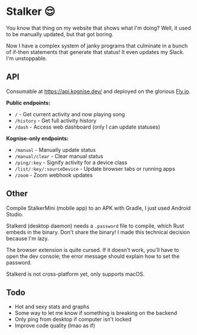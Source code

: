 # Stalker 😌

You know that thing on my website that shows what I'm doing? Well, it used to be manually updated, but that got boring.

Now I have a complex system of janky programs that culminate in a bunch of if-then statements that generate that status! It even updates my Slack. I'm unstoppable.

## API

Consumable at <https://api.kognise.dev/> and deployed on the glorious [Fly.io](https://fly.io/).

**Public endpoints:**

- `/` - Get current activity and now playing song
- `/history` - Get full activity history
- `/dash` - Access web dashboard (only I can update statuses)

**Kognise-only endpoints:**

- `/manual` - Manually update status
- `/manual/clear` - Clear manual status
- `/ping/:key` - Signify activity for a device class
- `/list/:key/:sourceDevice` - Update browser tabs or running apps
- `/zoom` - Zoom webhook updates

## Other

Compile StalkerMini (mobile app) to an APK with Gradle, I just used Android Studio.

Stalkerd (desktop daemon) needs a `.password` file to compile, which Rust embeds in the binary. Don't share the binary! I made this technical decision because I'm lazy.

The browser extension is quite cursed. If it doesn't work, you'll have to open the dev console; the error message should explain how to set the password.

Stalkerd is not cross-platform yet, only supports macOS.

## Todo

- Hot and sexy stats and graphs
- Some way to let me know if something is breaking on the backend
- Only ping from desktop if computer isn't locked
- Improve code quality (lmao as if)
